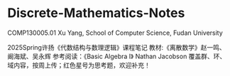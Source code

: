 # Discrete-Mathematics-Notes
COMP130005.01 Xu Yang, School of Computer Science, Fudan University

2025Spring许扬《代数结构与数理逻辑》课程笔记
教材:《离散数学》赵一鸣、阚海斌、吴永辉
参考阅读：《Basic Algebra I》 Nathan Jacobson
覆盖群、环、域内容，按周上传；红色星号为思考题，欢迎补充！
